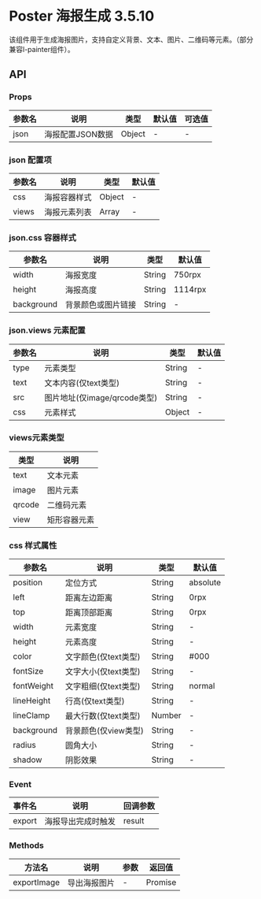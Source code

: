 # Poster 海报生成 3.5.10

该组件用于生成海报图片，支持自定义背景、文本、图片、二维码等元素。（部分兼容l-painter组件）。

## API

### Props

| 参数名 | 说明 | 类型 | 默认值 | 可选值 |
| --- | --- | --- | --- | --- |
| json | 海报配置JSON数据 | Object | - | - |

### json 配置项

| 参数名 | 说明 | 类型 | 默认值 |
| --- | --- | --- | --- |
| css | 海报容器样式 | Object | - |
| views | 海报元素列表 | Array | - |

### json.css 容器样式

| 参数名 | 说明 | 类型 | 默认值 |
| --- | --- | --- | --- |
| width | 海报宽度 | String | 750rpx |
| height | 海报高度 | String | 1114rpx |
| background | 背景颜色或图片链接 | String | - |

### json.views 元素配置

| 参数名 | 说明 | 类型 | 默认值 |
| --- | --- | --- | --- |
| type | 元素类型 | String | - |
| text | 文本内容(仅text类型) | String | - |
| src | 图片地址(仅image/qrcode类型) | String | - |
| css | 元素样式 | Object | - |

### views元素类型

| 类型 | 说明 |
| --- | --- |
| text | 文本元素 |
| image | 图片元素 |
| qrcode | 二维码元素 |
| view | 矩形容器元素 |

### css 样式属性

| 参数名 | 说明 | 类型 | 默认值 |
| --- | --- | --- | --- |
| position | 定位方式 | String | absolute |
| left | 距离左边距离 | String | 0rpx |
| top | 距离顶部距离 | String | 0rpx |
| width | 元素宽度 | String | - |
| height | 元素高度 | String | - |
| color | 文字颜色(仅text类型) | String | #000 |
| fontSize | 文字大小(仅text类型) | String | - |
| fontWeight | 文字粗细(仅text类型) | String | normal |
| lineHeight | 行高(仅text类型) | String | - |
| lineClamp | 最大行数(仅text类型) | Number | - |
| background | 背景颜色(仅view类型) | String | - |
| radius | 圆角大小 | String | - |
| shadow | 阴影效果 | String | - |

### Event

| 事件名 | 说明 | 回调参数 |
| --- | --- | --- |
| export | 海报导出完成时触发 | result |

### Methods

| 方法名 | 说明 | 参数 | 返回值 |
| --- | --- | --- | --- |
| exportImage | 导出海报图片 | - | Promise |